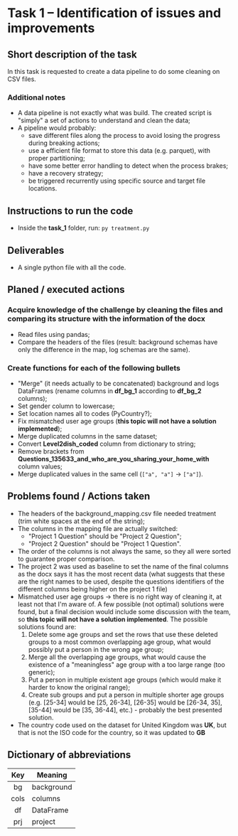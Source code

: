 # Task 1 – Identification of issues and improvements

## Short description of the task

In this task is requested to create a data pipeline to do some cleaning on CSV files.

### Additional notes

- A data pipeline is not exactly what was build. The created script is "simply" a set of actions to understand and clean the data;
- A pipeline would probably:
  - save different files along the process to avoid losing the progress during breaking actions;
  - use a efficient file format to store this data (e.g. parquet), with proper partitioning;
  - have some better error handling to detect when the process brakes;
  - have a recovery strategy;
  - be triggered recurrently using specific source and target file locations.

## Instructions to run the code

- Inside the **task_1** folder, run: `py treatment.py`

## Deliverables

- A single python file with all the code.

## Planed / executed actions

### Acquire knowledge of the challenge by cleaning the files and comparing its structure with the information of the docx

- Read files using pandas;
- Compare the headers of the files (result: background schemas have only the difference in the map, log schemas are the same).

### Create functions for each of the following bullets

- "Merge" (it needs actually to be concatenated) background and logs DataFrames (rename columns in **df_bg_1** according to **df_bg_2** columns);
- Set gender column to lowercase;
- Set location names all to codes (PyCountry?);
- Fix mismatched user age groups (**this topic will not have a solution implemented**);
- Merge duplicated columns in the same dataset;
- Convert **Level2dish_coded** column from dictionary to string;
- Remove brackets from **Questions_135633_and_who_are_you_sharing_your_home_with** column values;
- Merge duplicated values in the same cell (`["a", "a"]` -> `["a"]`).

## Problems found / Actions taken

- The headers of the background_mapping.csv file needed treatment (trim white spaces at the end of the string);
- The columns in the mapping file are actually switched:
  - "Project 1 Question" should be "Project 2 Question";
  - "Project 2 Question" should be "Project 1 Question".
- The order of the columns is not always the same, so they all were sorted to guarantee proper comparison.
- The project 2 was used as baseline to set the name of the final columns as the docx says it has the most recent data (what suggests that these are the right names to be used, despite the questions identifiers of the different columns being higher on the project 1 file)
- Mismatched user age groups -> there is no right way of cleaning it, at least not that I'm aware of. A few possible (not optimal) solutions were found, but a final decision would include some discussion with the team, so **this topic will not have a solution implemented**. The possible solutions found are:
  1. Delete some age groups and set the rows that use these deleted groups to a most common overlapping age group, what would possibly put a person in the wrong age group;
  2. Merge all the overlapping age groups, what would cause the existence of a "meaningless" age group with a too large range (too generic);
  3. Put a person in multiple existent age groups (which would make it harder to know the original range);
  4. Create sub groups and put a person in multiple shorter age groups (e.g. [25-34] would be [25, 26-34], [26-35] would be [26-34, 35], [35-44] would be [35, 36-44], etc.) - probably the best presented solution.
- The country code used on the dataset for United Kingdom was **UK**, but that is not the ISO code for the country, so it was updated to **GB**

## Dictionary of abbreviations

| Key  | Meaning    |
| :--: | ---------- |
| bg   | background |
| cols | columns    |
| df   | DataFrame  |
| prj  | project    |
